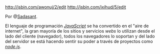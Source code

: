 [0]:http://sadasant.com/ "Daniel Rodríguez"
[1]:https://secure.wikimedia.org/wikipedia/es/wiki/JavaScript "JavaScript en Wikipedia"
[2]:http://nodejs.com/ "Sitio oficial de node.js"

http://jsbin.com/awonuj/2/edit
http://jsbin.com/ixihud/5/edit

Por @[Sadasant][0].

El lenguaje de programación *[JavaScript][1]* se ha convertido en el "aire de internet", la gran mayoría de los sitios y servicios *webs* lo utilizan desde el lado del cliente (navegador), todos los navegadores lo soportan y del lado del servidor se está hacendo sentir su poder a través de proyectos como *[node.js][2]*. 
